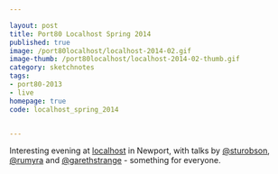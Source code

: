 ```yaml
---

layout: post
title: Port80 Localhost Spring 2014
published: true
image: /port80localhost/localhost-2014-02.gif
image-thumb: /port80localhost/localhost-2014-02-thumb.gif
category: sketchnotes
tags:
- port80-2013
- live
homepage: true
code: localhost_spring_2014


---
```


Interesting evening at [localhost](http://port80events.co.uk/event/spring-localhost-2014/) in Newport, with talks by [@sturobson](https://twitter.com/sturobson), [@rumyra](https://twitter.com/rumyra) and [@garethstrange](https://twitter.com/garethstrange) - something for everyone.

